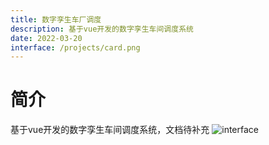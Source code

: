 ```yaml
---
title: 数字孪生车厂调度
description: 基于vue开发的数字孪生车间调度系统
date: 2022-03-20
interface: /projects/card.png
---
```

# 简介

基于vue开发的数字孪生车间调度系统，文档待补充
![interface](/projects/card.jpg)

